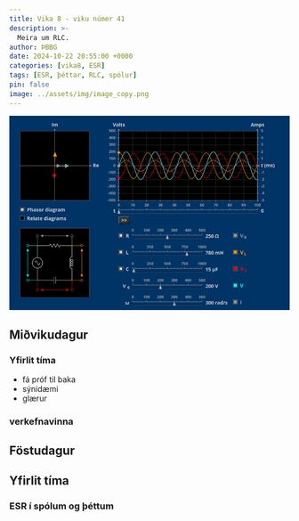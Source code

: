 ```yaml
---
title: Vika 8 - viku númer 41
description: >-
  Meira um RLC.
author: ÞBBG
date: 2024-10-22 20:55:00 +0000
categories: [vika8, ESR]
tags: [ESR, þéttar, RLC, spólur]
pin: false
image: ../assets/img/image_copy.png
---
```

![alt text](../assets/img/image_copy.png)
## Miðvikudagur





### Yfirlit tíma

- fá próf til baka
- sýnidæmi
- glærur

### verkefnavinna


## Föstudagur

## Yfirlit tíma

### ESR í spólum og þéttum


